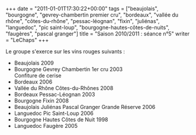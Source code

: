 +++
date = "2011-01-01T17:30:22+00:00"
tags = ["beaujolais", "bourgogne", "gevrey-chambertin premier cru", "bordeaux", "vallée du rhône", "côtes-du-rhône", "pessac-léognan", "fixin", "juliénas", "languedoc", "pic saint-loup", "bourgogne-hautes-côtes-de-nuits", "faugères", "pascal granger"]
title = "Saison 2010/2011 : séance n°5"
writer = "LeChaps"
+++

Le groupe s'exerce sur les vins rouges suivants :

* Beaujolais 2009
* Bourgogne Gevrey Chambertin 1er cru 2003  
Confiture de cerise
* Bordeaux 2006
* Vallée du Rhône Côtes-du-Rhônes 2008
* Bordeaux Pessac-Léognan 2003
* Bourgogne Fixin 2008
* Beaujolais Juliénas Pascal Granger Grande Réserve 2006
* Languedoc Pic Saint-Loup 2006
* Bourgogne Hautes Côtes de Nuit 1998
* Languedoc Faugère 2005